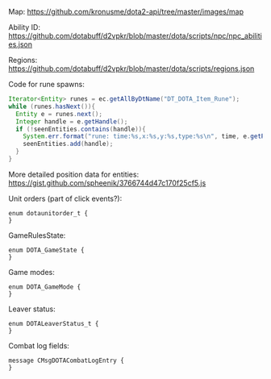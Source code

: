 Map:
https://github.com/kronusme/dota2-api/tree/master/images/map

Ability ID:
https://github.com/dotabuff/d2vpkr/blob/master/dota/scripts/npc/npc_abilities.json

Regions:
https://github.com/dotabuff/d2vpkr/blob/master/dota/scripts/regions.json

Code for rune spawns:

``` java
Iterator<Entity> runes = ec.getAllByDtName("DT_DOTA_Item_Rune");
while (runes.hasNext()){
  Entity e = runes.next();
  Integer handle = e.getHandle();
  if (!seenEntities.contains(handle)){
    System.err.format("rune: time:%s,x:%s,y:%s,type:%s\n", time, e.getProperty("m_iRuneType"), e.getProperty("m_cellX"), e.getProperty("m_cellY"));
    seenEntities.add(handle);
  }
}
```

More detailed position data for entities:
https://gist.github.com/spheenik/3766744d47c170f25cf5.js

Unit orders (part of click events?):
```
enum dotaunitorder_t {
}
```

GameRulesState:
```
enum DOTA_GameState {
}
```

Game modes:
```
enum DOTA_GameMode {
}
```

Leaver status:
```
enum DOTALeaverStatus_t {
}
```

Combat log fields:
```
message CMsgDOTACombatLogEntry {
}
```